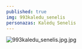 ```yaml
---
published: true
img: 993kaledu_senelis
personazas: Kalėdų Senelis
---
```

![993kaledu_senelis.jpg.jpg]({{site.baseurl}}/img/personazai/993kaledu_senelis.jpg.jpg)
